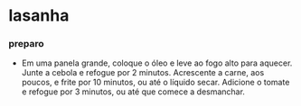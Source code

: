 # lasanha

### preparo 

- Em uma panela grande, coloque o óleo e leve ao fogo alto para aquecer. Junte a cebola e refogue por 2 minutos. Acrescente a carne, aos poucos, e frite por 10 minutos, ou até o líquido secar. Adicione o tomate e refogue por 3 minutos, ou até que comece a desmanchar.
